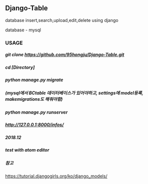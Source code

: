 ## Django-Table
database insert,search,upload,edit,delete using django

database - mysql


### USAGE
##### git clone https://github.com/95hongju/Django-Table.git
##### cd [Directory]
##### python manage.py migrate
##### (mysql에서 BCtable 데이터베이스가 있어야하고, settings에 model등록, makemigrations도 해줘야함)
##### python manage.py runserver
##### http://127.0.0.1:8000/infos/



##### 2018.12
##### test with atom editor



##### 참고
https://tutorial.djangogirls.org/ko/django_models/
